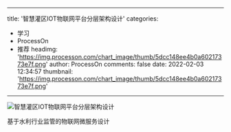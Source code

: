 
---
title: '智慧灌区IOT物联网平台分层架构设计'
categories: 
 - 学习
 - ProcessOn
 - 推荐
headimg: 'https://img.processon.com/chart_image/thumb/5dcc148ee4b0a60217373e7f.png'
author: ProcessOn
comments: false
date: 2022-02-03 12:34:57
thumbnail: 'https://img.processon.com/chart_image/thumb/5dcc148ee4b0a60217373e7f.png'
---

<div>   
<img class="thumb" alt="智慧灌区IOT物联网平台分层架构设计" src="https://img.processon.com/chart_image/thumb/5dcc148ee4b0a60217373e7f.png" referrerpolicy="no-referrer">
<p>基于水利行业监管的物联网微服务设计</p>  
</div>
            